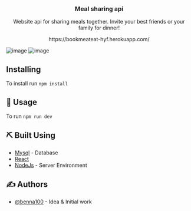 <h3 align="center">Meal sharing api</h3>

<p align="center"> Website api for sharing meals together. Invite your best friends or your family for dinner!
    <br> 
</p>

<p align="center">https://bookmeateat-hyf.herokuapp.com/</p>

![image](https://user-images.githubusercontent.com/94187631/177313254-69f17544-2ba1-48b1-a501-f5053d583fc8.png)
![image](https://user-images.githubusercontent.com/94187631/177313320-07353468-e7d2-4819-b8a8-55dde4df3ae6.png)

## Installing

To install run `npm install`

## 🎈 Usage <a name="usage"></a>

To run `npm run dev`

## ⛏️ Built Using <a name = "built_using"></a>

- [Mysql](https://www.npmjs.com/package/mysql) - Database
- [React](https://reactjs.org/) 
- [NodeJs](https://nodejs.org/en/) - Server Environment

## ✍️ Authors <a name = "authors"></a>

- [@benna100](https://github.com/benna100) - Idea & Initial work
